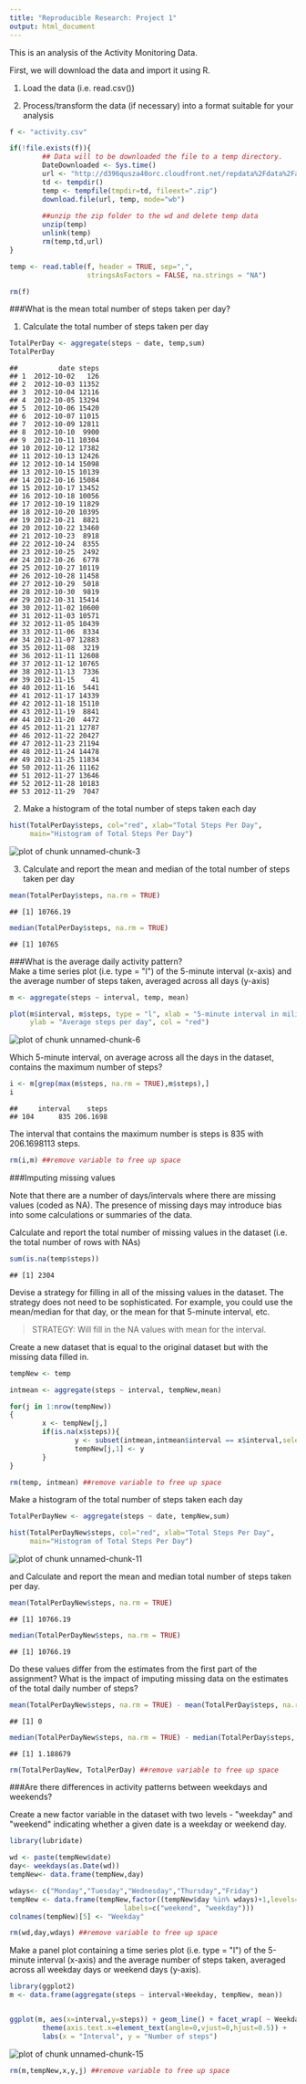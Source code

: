 ```yaml
---
title: "Reproducible Research: Project 1"
output: html_document
---
```


This is an analysis of the Activity Monitoring Data. 

First, we will download the data and import it using R.

1. Load the data (i.e. read.csv())

2. Process/transform the data (if necessary) into a format suitable for your analysis


```r
f <- "activity.csv"

if(!file.exists(f)){
        ## Data will to be downloaded the file to a temp directory.
        DateDownloaded <- Sys.time()
        url <- "http://d396qusza40orc.cloudfront.net/repdata%2Fdata%2Factivity.zip"
        td <- tempdir()
        temp <- tempfile(tmpdir=td, fileext=".zip")
        download.file(url, temp, mode="wb")
        
        ##unzip the zip folder to the wd and delete temp data
        unzip(temp)
        unlink(temp)
        rm(temp,td,url)
}

temp <- read.table(f, header = TRUE, sep=",",
                   stringsAsFactors = FALSE, na.strings = "NA")

rm(f)
```

###What is the mean total number of steps taken per day?

1. Calculate the total number of steps taken per day

```r
TotalPerDay <- aggregate(steps ~ date, temp,sum)
TotalPerDay
```

```
##          date steps
## 1  2012-10-02   126
## 2  2012-10-03 11352
## 3  2012-10-04 12116
## 4  2012-10-05 13294
## 5  2012-10-06 15420
## 6  2012-10-07 11015
## 7  2012-10-09 12811
## 8  2012-10-10  9900
## 9  2012-10-11 10304
## 10 2012-10-12 17382
## 11 2012-10-13 12426
## 12 2012-10-14 15098
## 13 2012-10-15 10139
## 14 2012-10-16 15084
## 15 2012-10-17 13452
## 16 2012-10-18 10056
## 17 2012-10-19 11829
## 18 2012-10-20 10395
## 19 2012-10-21  8821
## 20 2012-10-22 13460
## 21 2012-10-23  8918
## 22 2012-10-24  8355
## 23 2012-10-25  2492
## 24 2012-10-26  6778
## 25 2012-10-27 10119
## 26 2012-10-28 11458
## 27 2012-10-29  5018
## 28 2012-10-30  9819
## 29 2012-10-31 15414
## 30 2012-11-02 10600
## 31 2012-11-03 10571
## 32 2012-11-05 10439
## 33 2012-11-06  8334
## 34 2012-11-07 12883
## 35 2012-11-08  3219
## 36 2012-11-11 12608
## 37 2012-11-12 10765
## 38 2012-11-13  7336
## 39 2012-11-15    41
## 40 2012-11-16  5441
## 41 2012-11-17 14339
## 42 2012-11-18 15110
## 43 2012-11-19  8841
## 44 2012-11-20  4472
## 45 2012-11-21 12787
## 46 2012-11-22 20427
## 47 2012-11-23 21194
## 48 2012-11-24 14478
## 49 2012-11-25 11834
## 50 2012-11-26 11162
## 51 2012-11-27 13646
## 52 2012-11-28 10183
## 53 2012-11-29  7047
```

2. Make a histogram of the total number of steps taken each day

```r
hist(TotalPerDay$steps, col="red", xlab="Total Steps Per Day",
     main="Histogram of Total Steps Per Day")
```

![plot of chunk unnamed-chunk-3](figure/unnamed-chunk-3-1.png) 

3. Calculate and report the mean and median of the total number of steps taken per day 

```r
mean(TotalPerDay$steps, na.rm = TRUE)
```

```
## [1] 10766.19
```


```r
median(TotalPerDay$steps, na.rm = TRUE)
```

```
## [1] 10765
```

###What is the average daily activity pattern?  
Make a time series plot (i.e. type = "l") of the 5-minute interval (x-axis) and the average number of steps taken, averaged across all days (y-axis)  

```r
m <- aggregate(steps ~ interval, temp, mean)

plot(m$interval, m$steps, type = "l", xlab = "5-minute interval in military time", 
     ylab = "Average steps per day", col = "red")
```

![plot of chunk unnamed-chunk-6](figure/unnamed-chunk-6-1.png) 

Which 5-minute interval, on average across all the days in the dataset, contains the maximum number of steps?

```r
i <- m[grep(max(m$steps, na.rm = TRUE),m$steps),]
i
```

```
##     interval    steps
## 104      835 206.1698
```
The interval that contains the maximum number is steps is 835 with 206.1698113 steps.


```r
rm(i,m) ##remove variable to free up space
```

###Imputing missing values

Note that there are a number of days/intervals where there are missing values (coded as NA). The presence of missing days may introduce bias into some calculations or summaries of the data.

Calculate and report the total number of missing values in the dataset (i.e. the total number of rows with NAs)

```r
sum(is.na(temp$steps))
```

```
## [1] 2304
```

Devise a strategy for filling in all of the missing values in the dataset. The strategy does not need to be sophisticated. For example, you could use the mean/median for that day, or the mean for that 5-minute interval, etc.

>STRATEGY: Will fill in the NA values with mean for the interval.

Create a new dataset that is equal to the original dataset but with the missing data filled in.


```r
tempNew <- temp

intmean <- aggregate(steps ~ interval, tempNew,mean)

for(j in 1:nrow(tempNew))
{
        x <- tempNew[j,]
        if(is.na(x$steps)){
                y <- subset(intmean,intmean$interval == x$interval,select=steps)
                tempNew[j,1] <- y
        }
}

rm(temp, intmean) ##remove variable to free up space
```

Make a histogram of the total number of steps taken each day 


```r
TotalPerDayNew <- aggregate(steps ~ date, tempNew,sum)

hist(TotalPerDayNew$steps, col="red", xlab="Total Steps Per Day",
     main="Histogram of Total Steps Per Day")
```

![plot of chunk unnamed-chunk-11](figure/unnamed-chunk-11-1.png) 

and Calculate and report the mean and median total number of steps taken per day. 

```r
mean(TotalPerDayNew$steps, na.rm = TRUE)
```

```
## [1] 10766.19
```

```r
median(TotalPerDayNew$steps, na.rm = TRUE)
```

```
## [1] 10766.19
```

Do these values differ from the estimates from the first part of the assignment? What is the impact of imputing missing data on the estimates of the total daily number of steps?

```r
mean(TotalPerDayNew$steps, na.rm = TRUE) - mean(TotalPerDay$steps, na.rm = TRUE)
```

```
## [1] 0
```

```r
median(TotalPerDayNew$steps, na.rm = TRUE) - median(TotalPerDay$steps, na.rm = TRUE)
```

```
## [1] 1.188679
```

```r
rm(TotalPerDayNew, TotalPerDay) ##remove variable to free up space
```

###Are there differences in activity patterns between weekdays and weekends?

Create a new factor variable in the dataset with two levels - "weekday" and "weekend" indicating whether a given date is a weekday or weekend day.

```r
library(lubridate)

wd <- paste(tempNew$date)
day<- weekdays(as.Date(wd))
tempNew<- data.frame(tempNew,day)

wdays<- c("Monday","Tuesday","Wednesday","Thursday","Friday")
tempNew <- data.frame(tempNew,factor((tempNew$day %in% wdays)+1,levels=1:2, 
                            labels=c("weekend", "weekday")))
colnames(tempNew)[5] <- "Weekday"

rm(wd,day,wdays) ##remove variable to free up space
```

Make a panel plot containing a time series plot (i.e. type = "l") of the 5-minute interval (x-axis) and the average number of steps taken, averaged across all weekday days or weekend days (y-axis). 

```r
library(ggplot2)
m <- data.frame(aggregate(steps ~ interval+Weekday, tempNew, mean))


ggplot(m, aes(x=interval,y=steps)) + geom_line() + facet_wrap( ~ Weekday, ncol= 1) + 
        theme(axis.text.x=element_text(angle=0,vjust=0,hjust=0.5)) + 
        labs(x = "Interval", y = "Number of steps")
```

![plot of chunk unnamed-chunk-15](figure/unnamed-chunk-15-1.png) 

```r
rm(m,tempNew,x,y,j) ##remove variable to free up space
```

